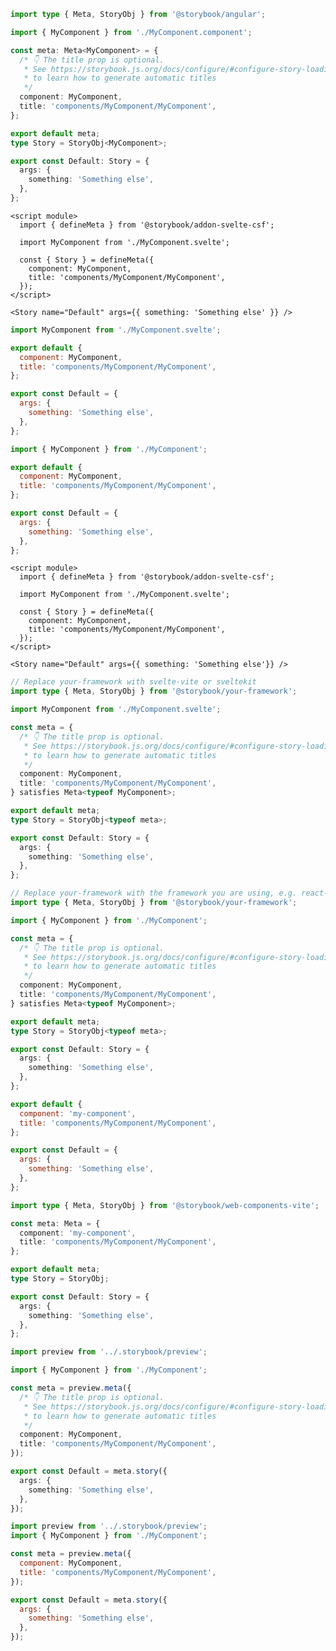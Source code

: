 ```ts filename="components/MyComponent/MyComponent.stories.ts" renderer="angular" language="ts"
import type { Meta, StoryObj } from '@storybook/angular';

import { MyComponent } from './MyComponent.component';

const meta: Meta<MyComponent> = {
  /* 👇 The title prop is optional.
   * See https://storybook.js.org/docs/configure/#configure-story-loading
   * to learn how to generate automatic titles
   */
  component: MyComponent,
  title: 'components/MyComponent/MyComponent',
};

export default meta;
type Story = StoryObj<MyComponent>;

export const Default: Story = {
  args: {
    something: 'Something else',
  },
};
```

```svelte filename="components/MyComponent/MyComponent.stories.svelte" renderer="svelte" language="js" tabTitle="Svelte CSF"
<script module>
  import { defineMeta } from '@storybook/addon-svelte-csf';

  import MyComponent from './MyComponent.svelte';

  const { Story } = defineMeta({
    component: MyComponent,
    title: 'components/MyComponent/MyComponent',
  });
</script>

<Story name="Default" args={{ something: 'Something else' }} />
```

```js filename="components/MyComponent/MyComponent.stories.js" renderer="svelte" language="js" tabTitle="CSF"
import MyComponent from './MyComponent.svelte';

export default {
  component: MyComponent,
  title: 'components/MyComponent/MyComponent',
};

export const Default = {
  args: {
    something: 'Something else',
  },
};
```

```js filename="components/MyComponent/MyComponent.stories.js|jsx" renderer="common" language="js" tabTitle="CSF 3"
import { MyComponent } from './MyComponent';

export default {
  component: MyComponent,
  title: 'components/MyComponent/MyComponent',
};

export const Default = {
  args: {
    something: 'Something else',
  },
};
```

```svelte filename="components/MyComponent/MyComponent.stories.svelte" renderer="svelte" language="ts" tabTitle="Svelte CSF"
<script module>
  import { defineMeta } from '@storybook/addon-svelte-csf';

  import MyComponent from './MyComponent.svelte';

  const { Story } = defineMeta({
    component: MyComponent,
    title: 'components/MyComponent/MyComponent',
  });
</script>

<Story name="Default" args={{ something: 'Something else'}} />
```

```ts filename="components/MyComponent/MyComponent.stories.ts" renderer="svelte" language="ts" tabTitle="CSF"
// Replace your-framework with svelte-vite or sveltekit
import type { Meta, StoryObj } from '@storybook/your-framework';

import MyComponent from './MyComponent.svelte';

const meta = {
  /* 👇 The title prop is optional.
   * See https://storybook.js.org/docs/configure/#configure-story-loading
   * to learn how to generate automatic titles
   */
  component: MyComponent,
  title: 'components/MyComponent/MyComponent',
} satisfies Meta<typeof MyComponent>;

export default meta;
type Story = StoryObj<typeof meta>;

export const Default: Story = {
  args: {
    something: 'Something else',
  },
};
```

```ts filename="components/MyComponent/MyComponent.stories.ts|tsx" renderer="common" language="ts" tabTitle="CSF 3"
// Replace your-framework with the framework you are using, e.g. react-vite, nextjs, vue3-vite, etc.
import type { Meta, StoryObj } from '@storybook/your-framework';

import { MyComponent } from './MyComponent';

const meta = {
  /* 👇 The title prop is optional.
   * See https://storybook.js.org/docs/configure/#configure-story-loading
   * to learn how to generate automatic titles
   */
  component: MyComponent,
  title: 'components/MyComponent/MyComponent',
} satisfies Meta<typeof MyComponent>;

export default meta;
type Story = StoryObj<typeof meta>;

export const Default: Story = {
  args: {
    something: 'Something else',
  },
};
```

```js filename="components/MyComponent/MyComponent.stories.js" renderer="web-components" language="js"
export default {
  component: 'my-component',
  title: 'components/MyComponent/MyComponent',
};

export const Default = {
  args: {
    something: 'Something else',
  },
};
```

```ts filename="components/MyComponent/MyComponent.stories.ts" renderer="web-components" language="ts"
import type { Meta, StoryObj } from '@storybook/web-components-vite';

const meta: Meta = {
  component: 'my-component',
  title: 'components/MyComponent/MyComponent',
};

export default meta;
type Story = StoryObj;

export const Default: Story = {
  args: {
    something: 'Something else',
  },
};
```

```ts filename="components/MyComponent/MyComponent.stories.ts|tsx" renderer="react" language="ts" tabTitle="CSF Next 🧪"
import preview from '../.storybook/preview';

import { MyComponent } from './MyComponent';

const meta = preview.meta({
  /* 👇 The title prop is optional.
   * See https://storybook.js.org/docs/configure/#configure-story-loading
   * to learn how to generate automatic titles
   */
  component: MyComponent,
  title: 'components/MyComponent/MyComponent',
});

export const Default = meta.story({
  args: {
    something: 'Something else',
  },
});
```

<!-- JS snippets still needed while providing both CSF 3 & Next -->

```js filename="components/MyComponent/MyComponent.stories.js|jsx" renderer="react" language="js" tabTitle="CSF Next 🧪"
import preview from '../.storybook/preview';
import { MyComponent } from './MyComponent';

const meta = preview.meta({
  component: MyComponent,
  title: 'components/MyComponent/MyComponent',
});

export const Default = meta.story({
  args: {
    something: 'Something else',
  },
});
```
